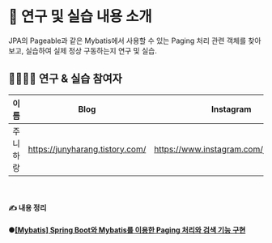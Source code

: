 # 🔬 연구 및 실습 내용 소개
JPA의 Pageable과 같은 Mybatis에서 사용할 수 있는 Paging 처리 관련 객체를 찾아보고, 실습하여 실제 정상 구동하는지 연구 및 실습.


## 👨‍👨‍👧‍👧 연구 & 실습 참여자
| 이름     | Blog                            | Instagram                             |
| ---------- | --------------------------------- | --------------------------------------- |
| 주니하랑 | https://junyharang.tistory.com/ | https://www.instagram.com/junyharang/ |

<br>

#### ✍️ 내용 정리

**●[\[Mybatis\] Spring Boot와 Mybatis를 이용한 Paging 처리와 검색 기능 구현](https://junyharang.tistory.com/305)**
<br>